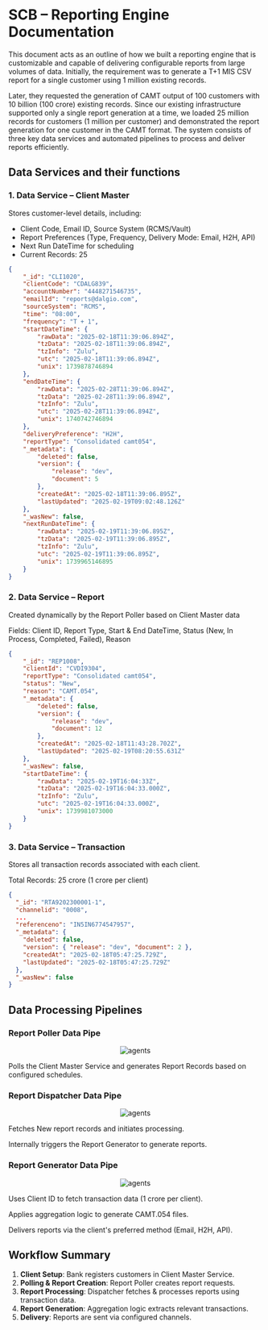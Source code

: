 
# SCB – Reporting Engine Documentation

This document acts as an outline of how we built a reporting engine that is customizable and capable of delivering configurable reports from large volumes of data. Initially, the requirement was to generate a T+1 MIS CSV report for a single customer using 1 million existing records.

Later, they requested the generation of CAMT output of 100 customers with 10 billion (100 crore) existing records. Since our existing infrastructure supported only a single report generation at a time, we loaded 25 million records for customers (1 million per customer) and demonstrated the report generation for one customer in the CAMT format. The system consists of three key data services and automated pipelines to process and deliver reports efficiently.


## Data Services and their functions

### 1. Data Service – Client Master

Stores customer-level details, including:

- Client Code, Email ID, Source System (RCMS/Vault)
- Report Preferences (Type, Frequency, Delivery Mode: Email, H2H, API)
- Next Run DateTime for scheduling
- Current Records: 25

```json
{
    "_id": "CLI1020",
    "clientCode": "CDALG839",
    "accountNumber": "4448271546735",
    "emailId": "reports@dalgio.com",
    "sourceSystem": "RCMS",
    "time": "08:00",
    "frequency": "T + 1",
    "startDateTime": {
        "rawData": "2025-02-18T11:39:06.894Z",
        "tzData": "2025-02-18T11:39:06.894Z",
        "tzInfo": "Zulu",
        "utc": "2025-02-18T11:39:06.894Z",
        "unix": 1739878746894
    },
    "endDateTime": {
        "rawData": "2025-02-28T11:39:06.894Z",
        "tzData": "2025-02-28T11:39:06.894Z",
        "tzInfo": "Zulu",
        "utc": "2025-02-28T11:39:06.894Z",
        "unix": 1740742746894
    },
    "deliveryPreference": "H2H",
    "reportType": "Consolidated camt054",
    "_metadata": {
        "deleted": false,
        "version": {
            "release": "dev",
            "document": 5
        },
        "createdAt": "2025-02-18T11:39:06.895Z",
        "lastUpdated": "2025-02-19T09:02:48.126Z"
    },
    "_wasNew": false,
    "nextRunDateTime": {
        "rawData": "2025-02-19T11:39:06.895Z",
        "tzData": "2025-02-19T11:39:06.895Z",
        "tzInfo": "Zulu",
        "utc": "2025-02-19T11:39:06.895Z",
        "unix": 1739965146895
    }
}
```

### 2. Data Service – Report

Created dynamically by the Report Poller based on Client Master data

Fields: Client ID, Report Type, Start & End DateTime, Status (New, In Process, Completed, Failed), Reason

```json
{
    "_id": "REP1008",
    "clientId": "CVDI9304",
    "reportType": "Consolidated camt054",
    "status": "New",
    "reason": "CAMT.054",
    "_metadata": {
        "deleted": false,
        "version": {
            "release": "dev",
            "document": 12
        },
        "createdAt": "2025-02-18T11:43:28.702Z",
        "lastUpdated": "2025-02-19T08:20:55.631Z"
    },
    "_wasNew": false,
    "startDateTime": {
        "rawData": "2025-02-19T16:04:33Z",
        "tzData": "2025-02-19T16:04:33.000Z",
        "tzInfo": "Zulu",
        "utc": "2025-02-19T16:04:33.000Z",
        "unix": 1739981073000
    }
}
```

### 3. Data Service – Transaction

Stores all transaction records associated with each client.

Total Records: 25 crore (1 crore per client)

```json
{
  "_id": "RTA9202300001-1",
  "channelid": "0008",
  ...
  "referenceno": "IN5IN6774547957",
  "_metadata": {
    "deleted": false,
    "version": { "release": "dev", "document": 2 },
    "createdAt": "2025-02-18T05:47:25.729Z",
    "lastUpdated": "2025-02-18T05:47:25.729Z"
  },
  "_wasNew": false
}
```

## Data Processing Pipelines

### Report Poller Data Pipe

<p align="center">
  <img src="/app/assets/docs/images/SCB1.png" alt="agents">
</p>

Polls the Client Master Service and generates Report Records based on configured schedules.

### Report Dispatcher Data Pipe

<p align="center">
  <img src="/app/assets/docs/images/SCB2.png" alt="agents">
</p>

Fetches New report records and initiates processing.

Internally triggers the Report Generator to generate reports.

### Report Generator Data Pipe

<p align="center">
  <img src="/app/assets/docs/images/SCB3.png" alt="agents">
</p>

Uses Client ID to fetch transaction data (1 crore per client).

Applies aggregation logic to generate CAMT.054 files.

Delivers reports via the client's preferred method (Email, H2H, API).

## Workflow Summary

1. **Client Setup**: Bank registers customers in Client Master Service.
2. **Polling & Report Creation**: Report Poller creates report requests.
3. **Report Processing**: Dispatcher fetches & processes reports using transaction data.
4. **Report Generation**: Aggregation logic extracts relevant transactions.
5. **Delivery**: Reports are sent via configured channels.